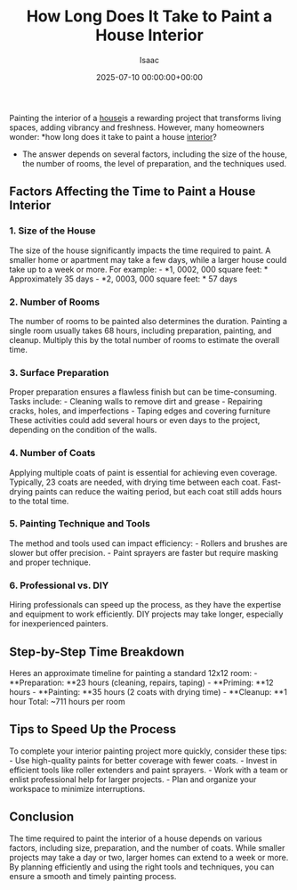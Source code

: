 ﻿---
title: How Long Does It Take to Paint a House Interior
description: Painting the interior of a house is a rewarding project that transforms living spaces, adding vibrancy and freshness. However, many homeowners wonder how long...
slug: /how-long-does-it-take-to-paint-a-house-interior/
date: 2025-07-10 00:00:00+00:00
lastmod: 2025-07-10 00:00:00+03:00
author: Isaac
categories:

- Guide
tags:

- guide

- house

- interior
layout: post
---

Painting the interior of a [house](https://pestpolicy.com/house-lizard-lifespan/)is a rewarding project that transforms living spaces, adding vibrancy and freshness. However, many homeowners wonder: *how long does it take to paint a house [interior](https://pestpolicy.com/best-paint-for-interior-doors/)?

* The answer depends on several factors, including the size of the house, the number of rooms, the level of preparation, and the techniques used.

##  Factors Affecting the Time to Paint a House Interior

###  1. Size of the House

The size of the house significantly impacts the time required to paint. A smaller home or apartment may take a few days, while a larger house could take up to a week or more. For example: - *1, 0002, 000 square feet: * Approximately 35 days - *2, 0003, 000 square feet: * 57 days

###  2. Number of Rooms

The number of rooms to be painted also determines the duration. Painting a single room usually takes 68 hours, including preparation, painting, and cleanup. Multiply this by the total number of rooms to estimate the overall time.

###  3. Surface Preparation

Proper preparation ensures a flawless finish but can be time-consuming. Tasks include: - Cleaning walls to remove dirt and grease - Repairing cracks, holes, and imperfections - Taping edges and covering furniture These activities could add several hours or even days to the project, depending on the condition of the walls.

###  4. Number of Coats

Applying multiple coats of paint is essential for achieving even coverage. Typically, 23 coats are needed, with drying time between each coat. Fast-drying paints can reduce the waiting period, but each coat still adds hours to the total time.

###  5. Painting Technique and Tools

The method and tools used can impact efficiency: - Rollers and brushes are slower but offer precision. - Paint sprayers are faster but require masking and proper technique.

###  6. Professional vs. DIY

Hiring professionals can speed up the process, as they have the expertise and equipment to work efficiently. DIY projects may take longer, especially for inexperienced painters.

##  Step-by-Step Time Breakdown

Heres an approximate timeline for painting a standard 12x12 room: - **Preparation: **23 hours (cleaning, repairs, taping) - **Priming: **12 hours - **Painting: **35 hours (2 coats with drying time) - **Cleanup: **1 hour Total: ~711 hours per room

##  Tips to Speed Up the Process

To complete your interior painting project more quickly, consider these tips: - Use high-quality paints for better coverage with fewer coats. - Invest in efficient tools like roller extenders and paint sprayers. - Work with a team or enlist professional help for larger projects. - Plan and organize your workspace to minimize interruptions.

##  Conclusion

The time required to paint the interior of a house depends on various factors, including size, preparation, and the number of coats. While smaller projects may take a day or two, larger homes can extend to a week or more. By planning efficiently and using the right tools and techniques, you can ensure a smooth and timely painting process.
